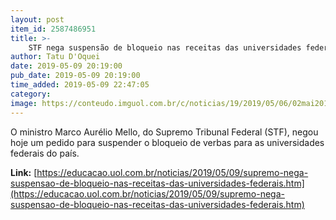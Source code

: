 ```yaml
---
layout: post
item_id: 2587486951
title: >-
    STF nega suspensão de bloqueio nas receitas das universidades federais
author: Tatu D'Oquei
date: 2019-05-09 20:19:00
pub_date: 2019-05-09 20:19:00
time_added: 2019-05-09 22:47:05
category: 
image: https://conteudo.imguol.com.br/c/noticias/19/2019/05/06/02mai2019---o-ministro-da-educacao-abraham-weintraub-durante-coletiva-de-imprensa-no-mec-1557146496673_v2_615x300.jpg
---
```


O ministro Marco Aurélio Mello, do Supremo Tribunal Federal (STF), negou hoje um pedido para suspender o bloqueio de verbas para as universidades federais do país.

**Link:** [https://educacao.uol.com.br/noticias/2019/05/09/supremo-nega-suspensao-de-bloqueio-nas-receitas-das-universidades-federais.htm](https://educacao.uol.com.br/noticias/2019/05/09/supremo-nega-suspensao-de-bloqueio-nas-receitas-das-universidades-federais.htm)

